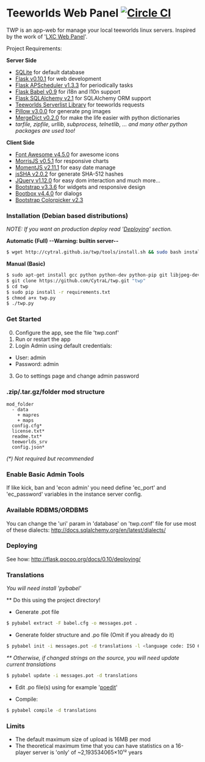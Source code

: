# Teeworlds Web Panel [![Circle CI](https://circleci.com/gh/CytraL/twp/tree/0.2.0.svg?style=svg)](https://circleci.com/gh/CytraL/twp/tree/0.2.0)
TWP is an app-web for manage your local teeworlds linux servers. Inspired by the work of '[LXC Web Panel](https://github.com/lxc-webpanel/LXC-Web-Panel)'.


Project Requirements:

**Server Side**
- [SQLite](https://www.sqlite.org/) for default database
- [Flask v0.10.1](http://flask.pocoo.org/) for web development
 - [Flask APScheduler v1.3.3](https://github.com/viniciuschiele/flask-apscheduler) for periodically tasks
 - [Flask Babel v0.9](https://pythonhosted.org/Flask-Babel/) for i18n and l10n support 
 - [Flask SQLAlchemy v2.1](http://flask-sqlalchemy.pocoo.org/2.1/) for SQLAlchemy ORM support
- [Teeworlds Serverlist Library](https://blog.mnus.de/2011/07/teeworlds-serverlist-library-for-python/) for teeworlds requests
- [Pillow v3.0.0](https://pypi.python.org/pypi/Pillow/3.0.0) for generate png images
- [MergeDict v0.2.0](https://pypi.python.org/pypi/mergedict/0.2.0) for make the life easier with python dictionaries
- *tarfile, zipfile, urllib, subprocess, telnetlib, ... and many other python packages are used too!*

**Client Side**
- [Font Awesome v4.5.0](http://fontawesome.io/) for awesome icons
- [MorrisJS v0.5.1](http://morrisjs.github.io/morris.js/) for responsive charts
- [MomentJS v2.11.1](http://momentjs.com/) for easy date manage
- [jsSHA v2.0.2](http://caligatio.github.io/jsSHA/) for generate SHA-512 hashes
- [JQuery v1.12.0](http://jquery.com/) for easy dom interaction and much more...
 - [Bootstrap v3.3.6](http://getbootstrap.com/) for widgets and responsive design
 - [Bootbox v4.4.0](http://bootboxjs.com/) for dialogs
 - [Bootstrap Colorpicker v2.3](http://mjolnic.com/bootstrap-colorpicker/)

### Installation (Debian based distributions)
_NOTE: If you want an production deploy read '[Deploying](https://github.com/CytraL/twp#-deploying)' section._

**Automatic (Full) --Warning: builtin server--**
```bash
$ wget http://cytral.github.io/twp/tools/install.sh && sudo bash install.sh
```

**Manual (Basic)**
```bash
$ sudo apt-get install gcc python python-dev python-pip git libjpeg-dev zlib1g-dev
$ git clone https://github.com/CytraL/twp.git "twp"
$ cd twp
$ sudo pip install -r requirements.txt
$ chmod a+x twp.py
$ ./twp.py

```

### Get Started
0. Configure the app, see the file 'twp.conf'
1. Run or restart the app
2. Login Admin using default credentials:
 * User: admin
 * Password: admin
3. Go to settings page and change admin password

### .zip/.tar.gz/folder mod structure
```
mod_folder
  - data
    + mapres
    + maps
  config.cfg*
  license.txt*
  readme.txt*
  teeworlds_srv
  config.json*
```
_(*) Not required but recommended_

### Enable Basic Admin Tools
If like kick, ban and 'econ admin' you need define 'ec_port' and 'ec_password' variables in the instance server config.

### Available RDBMS/ORDBMS
You can change the 'uri' param in 'database' on 'twp.conf' file for use most of these dialects: 
http://docs.sqlalchemy.org/en/latest/dialects/

### Deploying
See how: http://flask.pocoo.org/docs/0.10/deploying/

### Translations
_You will need install 'pybabel'_


** Do this using the project directory!

- Generate .pot file
```bash
$ pybabel extract -F babel.cfg -o messages.pot .
```
- Generate folder structure and .po file (Omit if you already do it)
```bash
$ pybabel init -i messages.pot -d translations -l <language code: ISO 639-1>
```

_** Otherwise, if changed strings on the source, you will need update current translations_
```bash
$ pybabel update -i messages.pot -d translations
```

- Edit .po file(s) using for example '[poedit](http://poedit.net/download)'

- Compile:
```bash
$ pybabel compile -d translations
```

### Limits
- The default maximum size of upload is 16MB per mod
- The theoretical maximum time that you can have statistics on a 16-player server is 'only' of ~2,193534065×10¹² years
